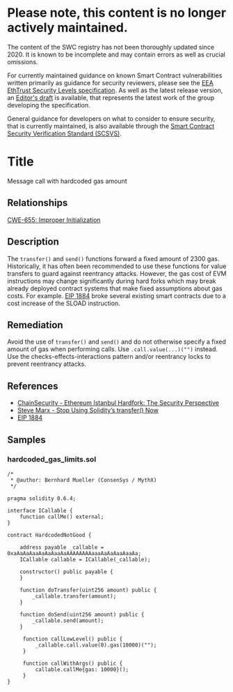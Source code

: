 # Please note, this content is no longer actively maintained.

The content of the SWC registry has not been thoroughly updated since 2020. It is known to be incomplete and may contain errors as well as crucial omissions.

For currently maintained guidance on known Smart Contract vulnerabilities written primarily as guidance for security reviewers, please see the
[EEA EthTrust Security Levels specification](https://entethalliance.org/specs/ethtrust-sl). As well as the latest release version, an
[Editor's draft](https://entethalliance.github.io/eta-registry/security-levels-spec.html) is available, that represents the latest work of the group developing the specification.

General guidance for developers on what to consider to ensure security, that is currently maintained, is also available through the
[Smart Contract Security Verification Standard (SCSVS)](https://github.com/ComposableSecurity/SCSVS).

# Title

Message call with hardcoded gas amount

## Relationships

[CWE-655: Improper Initialization](https://cwe.mitre.org/data/definitions/665.html)

## Description

The `transfer()` and `send()` functions forward a fixed amount of 2300 gas. Historically, it has often been recommended to use these functions for value transfers to guard against reentrancy attacks. However, the gas cost of EVM instructions may change significantly during hard forks which may break already deployed contract systems that make fixed assumptions about gas costs.  For example. [EIP 1884](https://eips.ethereum.org/EIPS/eip-1884) broke several existing smart contracts due to a cost increase of the SLOAD instruction.

## Remediation

Avoid the use of `transfer()` and `send()` and do not otherwise specify a fixed amount of gas when performing calls. Use `.call.value(...)("")` instead. Use the checks-effects-interactions pattern and/or reentrancy locks to prevent reentrancy attacks.

## References

- [ChainSecurity - Ethereum Istanbul Hardfork: The Security Perspective](https://docs.google.com/presentation/d/1IiRYSjwle02zQUmWId06Bss8GrxGyw6nQAiZdCRFEPk/)
- [Steve Marx - Stop Using Solidity’s transfer() Now
  ](https://diligence.consensys.net/blog/2019/09/stop-using-soliditys-transfer-now/)
- [EIP 1884](https://eips.ethereum.org/EIPS/eip-1884)

## Samples

### hardcoded_gas_limits.sol

```solidity
/*
 * @author: Bernhard Mueller (ConsenSys / MythX)
 */

pragma solidity 0.6.4;

interface ICallable {
	function callMe() external;
}

contract HardcodedNotGood {

    address payable _callable = 0xaAaAaAaaAaAaAaaAaAAAAAAAAaaaAaAaAaaAaaAa;
	ICallable callable = ICallable(_callable);

	constructor() public payable {
	}

    function doTransfer(uint256 amount) public {
        _callable.transfer(amount);
    }

    function doSend(uint256 amount) public {
    	_callable.send(amount);
    }

     function callLowLevel() public {
         _callable.call.value(0).gas(10000)("");
     }

     function callWithArgs() public {
         callable.callMe{gas: 10000}();
     }
}

```

